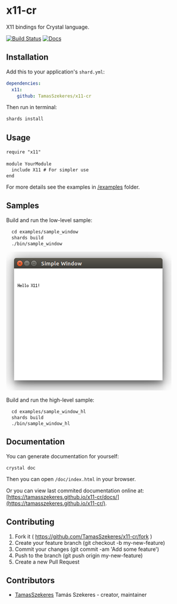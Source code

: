 # x11-cr

X11 bindings for Crystal language.

[![Build Status](https://travis-ci.org/TamasSzekeres/x11-cr.svg?branch=master)](https://travis-ci.org/TamasSzekeres/x11-cr)
[![Docs](https://img.shields.io/badge/docs-available-brightgreen.svg)](https://tamasszekeres.github.io/x11-cr/)

## Installation


Add this to your application's `shard.yml`:

```yaml
dependencies:
  x11:
    github: TamasSzekeres/x11-cr
```

Then run in terminal:
```bash
shards install
```

## Usage


```crystal
require "x11"

module YourModule
  include X11 # For simpler use
end
```

For more details see the examples in [/examples](/examples) folder.

## Samples

Build and run the low-level sample:
```shell
  cd examples/sample_window
  shards build
  ./bin/sample_window
```
![Sample Window](https://raw.githubusercontent.com/TamasSzekeres/x11-cr/master/examples/sample_window/screenshot/sample_window.png)


Build and run the high-level sample:
```shell
  cd examples/sample_window_hl
  shards build
  ./bin/sample_window_hl
```

## Documentation

You can generate documentation for yourself:
```shell
crystal doc
```
Then you can open `/doc/index.html` in your browser.

Or you can view last commited documentation online at: [https://tamasszekeres.github.io/x11-cr/docs/](https://tamasszekeres.github.io/x11-cr/).

## Contributing

1. Fork it ( https://github.com/TamasSzekeres/x11-cr/fork )
2. Create your feature branch (git checkout -b my-new-feature)
3. Commit your changes (git commit -am 'Add some feature')
4. Push to the branch (git push origin my-new-feature)
5. Create a new Pull Request

## Contributors

- [TamasSzekeres](https://github.com/TamasSzekeres) Tamás Szekeres - creator, maintainer
